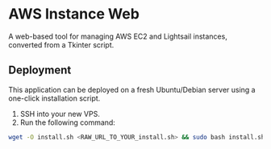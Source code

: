 # AWS Instance Web

A web-based tool for managing AWS EC2 and Lightsail instances, converted from a Tkinter script.

## Deployment

This application can be deployed on a fresh Ubuntu/Debian server using a one-click installation script.

1. SSH into your new VPS.
2. Run the following command:

```bash
wget -O install.sh <RAW_URL_TO_YOUR_install.sh> && sudo bash install.sh